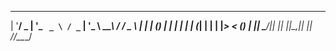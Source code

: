                                                  
  _ __ ___  _ __ ___   __ _ _ __      __  _____  
 | '__/ _ \| '_ ` _ \ / _` | '_ \ ____\ \/ / _ \ 
 | | | (_) | | | | | | (_| | | | |_____>  < (_) |
 |_|  \___/|_| |_| |_|\__,_|_| |_|    /_/\_\___/ 
                                                 
